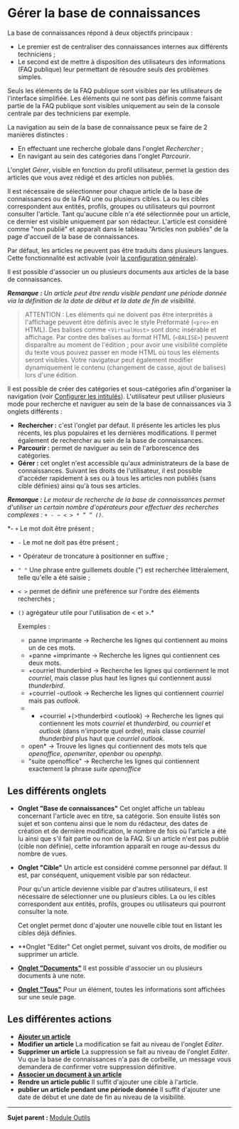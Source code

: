 Gérer la base de connaissances
==============================

La base de connaissances répond à deux objectifs principaux :

-   Le premier est de centraliser des connaissances internes aux différents techniciens ;
-   Le second est de mettre à disposition des utilisateurs des informations (FAQ publique) leur permettant de résoudre seuls des problèmes simples.

Seuls les éléments de la FAQ publique sont visibles par les utilisateurs de l'interface simplifiée. Les éléments qui ne sont pas définis comme faisant partie de la FAQ publique sont visibles uniquement au sein de la console centrale par des techniciens par exemple.

La navigation au sein de la base de connaissance peux se faire de 2 manières distinctes :

-   En effectuant une recherche globale dans l'onglet *Rechercher* ;
-   En navigant au sein des catégories dans l'onglet *Parcourir*.

L'onglet *Gérer*, visible en fonction du profil utilisateur, permet la gestion des articles que vous avez rédigé et des articles non publiés.

Il est nécessaire de sélectionner pour chaque article de la base de connaissances ou de la FAQ une ou plusieurs cibles. La ou les cibles correspondent aux entités, profils, groupes ou utilisateurs qui pourront consulter l'article. Tant qu'aucune cible n'a été sélectionnée pour un article, ce dernier est visible uniquement par son rédacteur.
L'article est considéré comme "non publié" et apparaît dans le tableau "Articles non publiés" de la page d'accueil de la base de connaissances.

Par défaut, les articles ne peuvent pas être traduits dans plusieurs langues. Cette fonctionnalité est activable (voir [la configuration générale](index.php?fr/08_Module_Configuration/06_Générale/02_Configuration_Générale.md "Cet onglet permet de personnaliser l'apparence générale de l'application.")).

Il est possible d'associer un ou plusieurs documents aux articles de la base de connaissances.

***Remarque :** Un article peut être rendu visible pendant une période donnée via la définition de la date de début et la date de fin de visibilité.*

>ATTENTION :
>Les éléments qui ne doivent pas être interprétés à l'affichage peuvent être définis avec le style Préformaté (`<pre>` en HTML). 
>Des balises comme `<VirtualHost>` sont donc insérable et affichage. 
>Par contre des balises au format HTML (`<BALISE>`) peuvent disparaître au moment de l'édition ; pour avoir une visibilité complète du texte vous pouvez passer en mode HTML où tous les éléments seront visibles. 
>Votre navigateur peut également modifier dynamiquement le contenu (changement de casse, ajout de balises) lors d'une édition.

Il est possible de créer des catégories et sous-catégories afin d'organiser la navigation (voir [Configurer les intitulés](index.php?fr/08_Module_Configuration/02_Intitulés/01_Intitulés.md "Les intitulés se configurent depuis le menu Configuration > Intitulés")).
L'utilisateur peut utiliser plusieurs mode pour recherche et naviguer au sein de la base de connaissances via 3 onglets différents :

-   **Rechercher :** c'est l'onglet par défaut. Il présente les articles les plus récents, les plus populaires et les dernières modifications. Il permet également de rechercher au sein de la base de     connaissances.
-   **Parcourir :** permet de naviguer au sein de l'arborescence des catégories.
-   **Gérer :** cet onglet n'est accessible qu'aux administrateurs de la base de connaissances. Suivant les droits de l'utilisateur, il est possible d'accéder rapidement à ses ou à tous les articles non publiés (sans cible définies) ainsi qu'à tous ses articles.

***Remarque :** Le moteur de recherche de la base de connaissances permet d'utiliser un certain nombre d'opérateurs pour effectuer des recherches complexes : `+ - ~ < > * ” ” ()`.*

*- `+` Le mot doit être présent ;
- `-` Le mot ne doit pas être présent ;
- `*` Opérateur de troncature à positionner en suffixe ;
- `" "` Une phrase entre guillemets double (") est recherchée littéralement, telle qu'elle a été saisie ;
- `< >` permet de définir une préférence sur l'ordre des éléments recherchés ;
- `()` agrégateur utile pour l'utilisation de < et >.*

    Exemples :

    - panne imprimante 
       -> Recherche les lignes qui contiennent au moins un de ces mots.
    - +panne +imprimante 
       -> Recherche les lignes qui contiennent ces deux mots.
    - +courriel thunderbird
       -> Recherche les lignes qui contiennent le mot *courriel*, 
          mais classe plus haut les lignes qui contiennent aussi *thunderbird*.
    - +courriel -outlook
       -> Recherche les lignes qui contiennent *courriel* mais pas *outlook*.
    - * +courriel +(>thunderbird <outlook)
      -> Recherche les lignes qui contiennent les mots *courriel* et *thunderbird*, 
                                                    ou *courriel* et *outlook* (dans n'importe quel ordre), 
         mais classe *courriel thunderbird* plus haut que *courriel outlook*.
    - open*
       -> Trouve les lignes qui contiennent des mots tels que *openoffice*, *openwriter*, *openbar* ou *openphp*.
    - "suite openoffice"
       -> Recherche les lignes qui contiennent exactement la phrase *suite openoffice*

Les différents onglets
----------------------

- **Onglet "Base de connaissances"**
  Cet onglet affiche un tableau concernant l'article avec en titre, sa catégorie.
  Son ensuite listés son sujet et son contenu ainsi que le nom du rédacteur, des dates de création et de dernière modification, le nombre de fois où l'article a été lu ainsi que s'il fait partie ou non de la FAQ.
  Si un article n'est pas publié (cible non définie), cette inforamtion apparaît en rouge au-dessus du nombre de vues.


-   **Onglet "Cible"**
    Un article est considéré comme personnel par défaut. Il est, par conséquent, uniquement visible par son rédacteur.

    Pour qu'un article devienne visible par d'autres utilisateurs, il est nécessaire de sélectionner une ou plusieurs cibles. La ou les cibles correspondent aux entités, profils, groupes ou utilisateurs qui pourront consulter la note.

    Cet onglet permet donc d'ajouter une nouvelle cible tout en listant les cibles déjà définies.


- **Onglet "Editer"
  Cet onglet permet, suivant vos droits, de modifier ou supprimer un article.


- **[Onglet "Documents"](index.php?fr/Les_différents_onglets/Onglet_Documents.md)**
    Il est possible d'associer un ou plusieurs documents à une note.

- **[Onglet "Tous"](index.php?fr/Les_différents_onglets/Onglet_Tous.md)**
     Pour un élément, toutes les informations sont affichées sur une seule page.


Les différentes actions
-----------------------
-   **[Ajouter un article](index.php?fr/Les_différentes_actions/Créer_un_nouvel_objet.md)**
-   **Modifier un article**
    La modification se fait au niveau de l'onglet *Editer*.
-   **Supprimer un article**
    La suppression se fait au niveau de l'onglet *Editer*. Vu que la base de connaissances n'a pas de corbeille, un message vous demandera de confirmer votre suppression définitive.
-   **[Associer un document à un article](index.php?fr/Les_différentes_actions/Lier_un_document_à_un_objet.md)**
-   **Rendre un article public**
    Il suffit d'ajouter une cible à l'article.
-   **publier un article pendant une période donnée**
    Il suffit d'ajouter une date de début et une date de fin au niveau de la visibilité.

----------------
**Sujet parent :** [Module Outils](index.php?fr/06_Module_Outils/01_Module_Outils.md "Le module Outils permet aux utilisateurs de gérer les notes, la base de connaissance, les réservations ainsi que de générer des rapports")